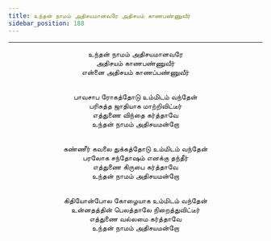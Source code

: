 ```yaml
---
title: உந்தன் நாமம் அதிசயமானவரே அதிசயம் காணபண்ணுவீர்
sidebar_position: 188
---
```


---
<center>
உந்தன் நாமம் அதிசயமானவரே<br/>
அதிசயம் காணபண்ணுவீர்<br/>
என்னை அதிசயம் காணப்பண்ணுவீர்<br/><br/>

பாவசாப ரோகத்தோடு உம்மிடம் வந்தேன்<br/>
பரிசுத்த ஜாதியாக மாற்றிவிட்டீர்<br/>
எத்துணை விந்தை கர்த்தாவே<br/>
உந்தன் நாமம் அதிசயமன்றோ<br/><br/>

கண்ணீர் கவலை துக்கத்தோடு உம்மிடம் வந்தேன்<br/>
பரலோக சந்தோஷம் எனக்கு தந்தீர்<br/>
எத்துணை கிருபை கர்த்தாவே<br/>
உந்தன் நாமம் அதிசயமன்றோ<br/><br/>

கிதியோன்போல கோழையாக உம்மிடம் வந்தேன்<br/>
உன்னதத்தின் பெலத்தாலே நிறைத்துவிட்டீர்<br/>
எத்துணை வல்லமை கர்த்தாவே<br/>
உந்தன் நாமம் அதிசயமன்றோ
</center>